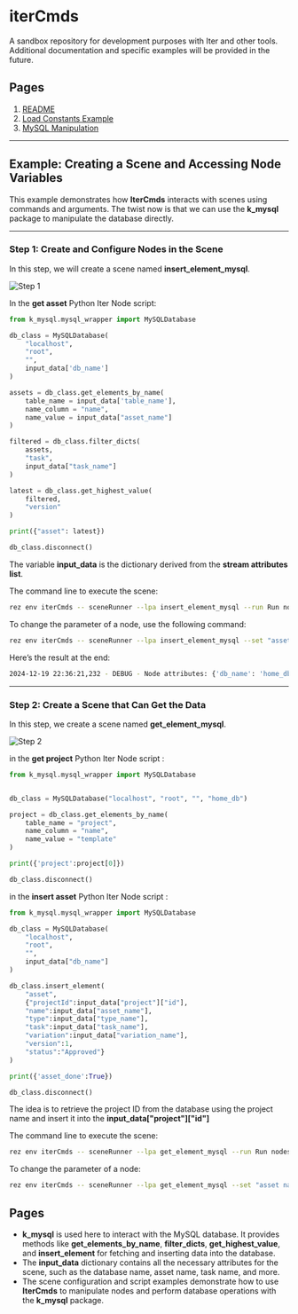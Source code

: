 # iterCmds

A sandbox repository for development purposes with Iter and other tools.  
Additional documentation and specific examples will be provided in the future.

## Pages

1. [README](../../README.md)
2. [Load Constants Example](./load_constants.md)
3. [MySQL Manipulation](./mysql_info.md)

---

## Example: Creating a Scene and Accessing Node Variables

This example demonstrates how **IterCmds** interacts with scenes using commands and arguments. The twist now is that we can use the **k_mysql** package to manipulate the database directly.

---

### Step 1: Create and Configure Nodes in the Scene

In this step, we will create a scene named **insert_element_mysql**.

![Step 1](https://i.imgur.com/rpbdtBE.png)

In the **get asset** Python Iter Node script:

```python
from k_mysql.mysql_wrapper import MySQLDatabase

db_class = MySQLDatabase(
    "localhost", 
    "root", 
    "", 
    input_data['db_name']
)

assets = db_class.get_elements_by_name(
    table_name = input_data['table_name'],
    name_column = "name",
    name_value = input_data["asset_name"]
)

filtered = db_class.filter_dicts(
    assets,
    "task",
    input_data["task_name"]
)

latest = db_class.get_highest_value(
    filtered,
    "version"
)

print({"asset": latest})

db_class.disconnect()
```

The variable **input_data** is the dictionary derived from the **stream attributes list**.

The command line to execute the scene:
```bash
rez env iterCmds -- sceneRunner --lpa insert_element_mysql --run Run nodes --echo Echo stream attributes
```

To change the parameter of a node, use the following command:

```bash
rez env iterCmds -- sceneRunner --lpa insert_element_mysql --set "asset name:editAttributeValue:name of the asset" --run Run nodes --echo Echo stream attributes
```

Here’s the result at the end:

```bash
2024-12-19 22:36:21,232 - DEBUG - Node attributes: {'db_name': 'home_db', 'project name': 'template', 'project': {'id': 1, 'name': 'template'}, 'asset_name': 'thanos', 'type_name': 'chr', 'task_name': 'rig', 'variation_name': 'main'}
```

---

### Step 2: Create a Scene that Can Get the Data

In this step, we create a scene named **get_element_mysql**.

![Step 2](https://i.imgur.com/oaaGYqc.png)

in the **get project** Python Iter Node script :

```python
from k_mysql.mysql_wrapper import MySQLDatabase


db_class = MySQLDatabase("localhost", "root", "", "home_db")

project = db_class.get_elements_by_name(
    table_name = "project",
    name_column = "name",
    name_value = "template"
)

print({'project':project[0]})

db_class.disconnect()
```

in the **insert asset** Python Iter Node script :

```python
from k_mysql.mysql_wrapper import MySQLDatabase

db_class = MySQLDatabase(
    "localhost", 
    "root", 
    "", 
    input_data["db_name"]
)

db_class.insert_element(
    "asset",
    {"projectId":input_data["project"]["id"],
    "name":input_data["asset_name"], 
    "type":input_data["type_name"],
    "task":input_data["task_name"],
    "variation":input_data["variation_name"],
    "version":1,
    "status":"Approved"}
)

print({'asset_done':True})

db_class.disconnect()
```
The idea is to retrieve the project ID from the database using the project name and insert it into the **input_data["project"]["id"]**

The command line to execute the scene:
```bash
rez env iterCmds -- sceneRunner --lpa get_element_mysql --run Run nodes --echo Echo stream attributes
```

To change the parameter of a node:

```bash
rez env iterCmds -- sceneRunner --lpa get_element_mysql --set "asset name:editAttributeValue:name of the asset" --run Run nodes --echo Echo stream attributes
```

## Pages
- **k_mysql** is used here to interact with the MySQL database. It provides methods like **get_elements_by_name**, **filter_dicts**, **get_highest_value**, and **insert_element** for fetching and inserting data into the database.
- The **input_data** dictionary contains all the necessary attributes for the scene, such as the database name, asset name, task name, and more.
- The scene configuration and script examples demonstrate how to use **IterCmds** to manipulate nodes and perform database operations with the **k_mysql** package.


